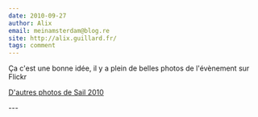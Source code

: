 ```yaml
---
date: 2010-09-27
author: Alix
email: meinamsterdam@blog.re
site: http://alix.guillard.fr/
tags: comment
---
```

<p>
Ça c'est une bonne idée, il y a plein de belles photos de l'évènement sur Flickr
</p>
<!-- <p><a href="/photos/visbeek/4930416826/" title="Sunset at Sail Amsterdam by B?n"><img src="http://farm5.static.flickr.com/4073/4930416826_9167892302_m.jpg" width="240" height="180" alt="Sunset at Sail Amsterdam by B?n"  class="pc_img" border="0" /></p>
<p><a href="/photos/visbeek/4926946721/" title="Maritime manifestation at the Indonesian Dewaruci Tall ship by B?n"><img src="http://farm5.static.flickr.com/4139/4926946721_6cc31d4bdc_m.jpg" width="240" height="180" alt="Maritime manifestation at the Indonesian Dewaruci Tall ship by B?n"  class="pc_img" border="0" /></p>
<p><a href="/photos/visbeek/4915945632/" title="SAIL AMSTERDAM by B?n"><img src="http://farm5.static.flickr.com/4118/4915945632_efdecc0697_m.jpg" width="240" height="111" alt="SAIL AMSTERDAM by B?n"  class="pc_img" border="0" /></p>
<p><a href="/photos/visbeek/4913538246/" title="A legend of the god of the sea by B?n"><img src="http://farm5.static.flickr.com/4093/4913538246_bcd8fa170e_m.jpg" width="240" height="240" alt="A legend of the god of the sea by B?n"  class="pc_img" border="0" /></p>
<p><a href="/photos/visbeek/4921081493/" title="Sailor of the Dewaruci tall ship by B?n"><img src="http://farm5.static.flickr.com/4120/4921081493_d08ca2ccc4_m.jpg" width="240" height="240" alt="Sailor of the Dewaruci tall ship by B?n"  class="pc_img" border="0" /></p>
<p><a href="/photos/22746515@N02/4909665345/" title="Sail 2010 (Frontpage) by Bert K"><img src="http://farm5.static.flickr.com/4100/4909665345_eb0549600f_m.jpg" width="240" height="161" alt="Sail 2010 (Frontpage) by Bert K"  class="pc_img" border="0" /></p>
<p><a href="/photos/ersama/2856324795/" title="De Amsterdam by Sandra Bögels Fotografie"><img src="http://farm4.static.flickr.com/3226/2856324795_1dd2f77439_m.jpg" width="199" height="240" alt="De Amsterdam by Sandra Bögels Fotografie"  class="pc_img" border="0" /></p>
<p><a href="/photos/kloosterven/4907631403/" title="Sail 2010 by gerrit de boorder"><img src="http://farm5.static.flickr.com/4078/4907631403_889820085c_m.jpg" width="240" height="240" alt="Sail 2010 by gerrit de boorder"  class="pc_img" border="0" /></p>
<p><a href="/photos/35110249@N05/4907646843/" title="Amerigo Vespucci during the Parade of Sail Amsterdam 2010 by Foto Martien"><img src="http://farm5.static.flickr.com/4080/4907646843_9bc9390f29_m.jpg" width="240" height="160" alt="Amerigo Vespucci during the Parade of Sail Amsterdam 2010 by Foto Martien"  class="pc_img" border="0" /></p>
<p><a href="/photos/kloosterven/4928255617/" title="thanks and CU by gerrit de boorder"><img src="http://farm5.static.flickr.com/4100/4928255617_deee1973f9_m.jpg" width="240" height="240" alt="thanks and CU by gerrit de boorder"  class="pc_img" border="0" /></p>
<p><a href="/photos/kloosterven/4919128401/" title="Ghostship by gerrit de boorder"><img src="http://farm5.static.flickr.com/4097/4919128401_7197bb6116_m.jpg" width="240" height="240" alt="Ghostship by gerrit de boorder"  class="pc_img" border="0" /></p>
<p><a href="/photos/larsvandegoor/4921399268/" title="The Götheborg ashore, Sail in Amsterdam 2010 by Lars Van De Goor"><img src="http://farm5.static.flickr.com/4095/4921399268_fcc3aaea25_m.jpg" width="160" height="240" alt="The Götheborg ashore, Sail in Amsterdam 2010 by Lars Van De Goor"  class="pc_img" border="0" /></p>
<p><a href="/photos/kloosterven/4776814480/" title="frigate shtandart by gerrit de boorder"><img src="http://farm5.static.flickr.com/4117/4776814480_f4427c1673_m.jpg" width="240" height="240" alt="frigate shtandart by gerrit de boorder"  class="pc_img" border="0" /></p>
<p><a href="/photos/44764810@N04/4912765266/" title="Amsterdam Sail 2010 by HJBH still catching up..."><img src="http://farm5.static.flickr.com/4115/4912765266_9845056340_m.jpg" width="173" height="240" alt="Amsterdam Sail 2010 by HJBH still catching up..."  class="pc_img" border="0" /></p>
<p><a href="/photos/kloosterven/4912444898/" title="dancing on a thin line by gerrit de boorder"><img src="http://farm5.static.flickr.com/4073/4912444898_6c76ebe557_m.jpg" width="240" height="240" alt="dancing on a thin line by gerrit de boorder"  class="pc_img" border="0" /></p>
<p><a href="/photos/maarten1969/4910123518/" title="Crew tall ship &quot;KRI Dewaruci&quot; - Indonesia by Pjotre7"><img src="http://farm5.static.flickr.com/4135/4910123518_9157d08aa5_m.jpg" width="240" height="200" alt="Crew tall ship &quot;KRI Dewaruci&quot; - Indonesia by Pjotre7"  class="pc_img" border="0" /></p>
<p><a href="/photos/35110249@N05/4916692302/" title="Sail-in of &quot;Sail Amsterdam 2010&quot; by Foto Martien"><img src="http://farm5.static.flickr.com/4135/4916692302_d2a0264b44_m.jpg" width="240" height="160" alt="Sail-in of &quot;Sail Amsterdam 2010&quot; by Foto Martien"  class="pc_img" border="0" /></p>
<p><a href="/photos/kloosterven/4909714922/" title="a lot of sail by gerrit de boorder"><img src="http://farm5.static.flickr.com/4143/4909714922_43a9ce6937_m.jpg" width="240" height="240" alt="a lot of sail by gerrit de boorder"  class="pc_img" border="0" /></p>
<p><a href="/photos/kloosterven/4912804784/" title="Frigate Shtandart by gerrit de boorder"><img src="http://farm5.static.flickr.com/4123/4912804784_6bfd289c79_m.jpg" width="240" height="240" alt="Frigate Shtandart by gerrit de boorder"  class="pc_img" border="0" /></p>
<p><a href="/photos/larsvandegoor/4920514069/" title="Sail Out Sedov by Lars Van De Goor"><img src="http://farm5.static.flickr.com/4078/4920514069_3503517ec5_m.jpg" width="240" height="160" alt="Sail Out Sedov by Lars Van De Goor"  class="pc_img" border="0" /></p>
<p><a href="/photos/larsvandegoor/4912823732/" title="The Götheborg, Sail in Amsterdam 2010 by Lars Van De Goor"><img src="http://farm5.static.flickr.com/4123/4912823732_58043abe54_m.jpg" width="240" height="160" alt="The Götheborg, Sail in Amsterdam 2010 by Lars Van De Goor"  class="pc_img" border="0" /></p>
<p><a href="/photos/larsvandegoor/4923248198/" title="Amerigo Vespucci by Lars Van De Goor"><img src="http://farm5.static.flickr.com/4098/4923248198_46a43365cb_m.jpg" width="240" height="160" alt="Amerigo Vespucci by Lars Van De Goor"  class="pc_img" border="0" /></p>
<p><a href="/photos/leuni/4915507396/" title="wajang wong by leuntje (on tour)"><img src="http://farm5.static.flickr.com/4101/4915507396_8efd8b92b2_m.jpg" width="209" height="240" alt="wajang wong by leuntje (on tour)"  class="pc_img" border="0" /></p>
<p><a href="/photos/37868176@N08/4991060430/" title="A strong connection by sasja milenkovic"><img src="http://farm5.static.flickr.com/4090/4991060430_eaa7fb07a9_m.jpg" width="156" height="240" alt="A strong connection by sasja milenkovic"  class="pc_img" border="0" /></p>
<p><a href="/photos/kloosterven/4918492691/" title="santa maria manuella by gerrit de boorder"><img src="http://farm5.static.flickr.com/4118/4918492691_6a0df9ee71_m.jpg" width="240" height="240" alt="santa maria manuella by gerrit de boorder"  class="pc_img" border="0" /></p>
<p><a href="/photos/leuni/4910838934/" title="dancing on the ceiling.. by leuntje (on tour)"><img src="http://farm5.static.flickr.com/4142/4910838934_914a2bce1c_m.jpg" width="138" height="240" alt="dancing on the ceiling.. by leuntje (on tour)"  class="pc_img" border="0" /></p>
<p><a href="/photos/christopheperrin/4915792287/" title="Sunset @ Sail2010 by sublyro"><img src="http://farm5.static.flickr.com/4117/4915792287_be923f502d_m.jpg" width="160" height="240" alt="Sunset @ Sail2010 by sublyro"  class="pc_img" border="0" /></p>
<p><a href="/photos/larsvandegoor/4915142355/" title="Goooooooood morning Sail by Lars Van De Goor"><img src="http://farm5.static.flickr.com/4096/4915142355_300fddff3e_m.jpg" width="240" height="160" alt="Goooooooood morning Sail by Lars Van De Goor"  class="pc_img" border="0" /></p>
<p><a href="/photos/12529909@N06/4910506279/" title="Kruzenshtern / ??????????? by Bram Meijer"><img src="http://farm5.static.flickr.com/4119/4910506279_d178db4202_m.jpg" width="240" height="180" alt="Kruzenshtern / ??????????? by Bram Meijer"  class="pc_img" border="0" /></p>
<p><a href="/photos/22079885@N02/4936031836/" title="2-Masted Schooner Stortemelk by g_heyde"><img src="http://farm5.static.flickr.com/4093/4936031836_3fdd0b0ee3_m.jpg" width="240" height="160" alt="2-Masted Schooner Stortemelk by g_heyde"  class="pc_img" border="0" /></p>
<p><a href="/photos/kloosterven/4910823976/" title="royalty on board by gerrit de boorder"><img src="http://farm5.static.flickr.com/4143/4910823976_cc2b12579e_m.jpg" width="240" height="160" alt="royalty on board by gerrit de boorder"  class="pc_img" border="0" /></p>
<p><a href="/photos/berta_/4910885738/" title="Russian Sailor ... by Berta..."><img src="http://farm5.static.flickr.com/4095/4910885738_dde1d918b3_m.jpg" width="240" height="240" alt="Russian Sailor ... by Berta..."  class="pc_img" border="0" /></p>
<p><a href="/photos/8418721@N03/4914046251/" title="Dewaruci by Vineyards"><img src="http://farm5.static.flickr.com/4094/4914046251_2f5f7c1438_m.jpg" width="180" height="240" alt="Dewaruci by Vineyards"  class="pc_img" border="0" /></p>
<p><a href="/photos/aureliozen/4919136747/" title="Sail (6) - Parade (UF77) by AurelioZen"><img src="http://farm5.static.flickr.com/4120/4919136747_9682bca062_m.jpg" width="240" height="179" alt="Sail (6) - Parade (UF77) by AurelioZen"  class="pc_img" border="0" /></p>
<p><a href="/photos/larsvandegoor/4912861506/" title="Sail &amp; Clouds by Lars Van De Goor"><img src="http://farm5.static.flickr.com/4115/4912861506_14159bca12_m.jpg" width="240" height="160" alt="Sail &amp; Clouds by Lars Van De Goor"  class="pc_img" border="0" /></p>
<p><a href="/photos/sunflowerans/4932101014/" title="In the evening by Sunflower(back from Italy)"><img src="http://farm5.static.flickr.com/4122/4932101014_5f71363835_m.jpg" width="133" height="240" alt="In the evening by Sunflower(back from Italy)"  class="pc_img" border="0" /></p>
<p><a href="/photos/larsvandegoor/4925803001/" title="Kruzenshtern by Lars Van De Goor"><img src="http://farm5.static.flickr.com/4096/4925803001_35c4860b87_m.jpg" width="240" height="160" alt="Kruzenshtern by Lars Van De Goor"  class="pc_img" border="0" /></p>
<p><a href="/photos/leuni/4920787732/" title="the party's over now.. by leuntje (on tour)"><img src="http://farm5.static.flickr.com/4074/4920787732_468d2ccc5f_m.jpg" width="240" height="128" alt="the party's over now.. by leuntje (on tour)"  class="pc_img" border="0" /></p>
<p><a href="/photos/berta_/4915697756/" title="DrummerBoy ... by Berta..."><img src="http://farm5.static.flickr.com/4097/4915697756_b135a17e5b_m.jpg" width="240" height="240" alt="DrummerBoy ... by Berta..."  class="pc_img" border="0" /></p>
<p><a href="/photos/queencashmere/4950684246/" title="knot by queencashmere"><img src="http://farm5.static.flickr.com/4111/4950684246_6ac79d8fa0_m.jpg" width="240" height="194" alt="knot by queencashmere"  class="pc_img" border="0" /></p>
<p><a href="/photos/heavenuphere/4926837833/" title="sail amsterdam 2010 by heavenuphere"><img src="http://farm5.static.flickr.com/4138/4926837833_b88d226b55_m.jpg" width="160" height="240" alt="sail amsterdam 2010 by heavenuphere"  class="pc_img" border="0" /></p>
<p><a href="/photos/leuni/4923285344/" title="passing Corus by leuntje (on tour)"><img src="http://farm5.static.flickr.com/4098/4923285344_754c314d95_m.jpg" width="240" height="149" alt="passing Corus by leuntje (on tour)"  class="pc_img" border="0" /></p>
<p><a href="/photos/connywischhusen/4937124003/" title="comming home by connywischhusen"><img src="http://farm5.static.flickr.com/4078/4937124003_b048ab9244_m.jpg" width="240" height="240" alt="comming home by connywischhusen"  class="pc_img" border="0" /></p>
<p><a href="/photos/roevin/4913136778/" title="Sail Sunset by roevin"><img src="http://farm5.static.flickr.com/4081/4913136778_8dddce2937_m.jpg" width="240" height="159" alt="Sail Sunset by roevin"  class="pc_img" border="0" /></p>
<p><a href="/photos/rterborg/4950957970/" title="Im on a boat! by RichardTerborg"><img src="http://farm5.static.flickr.com/4104/4950957970_65551e0615_m.jpg" width="240" height="160" alt="Im on a boat! by RichardTerborg"  class="pc_img" border="0" /></p>
<p><a href="/photos/larsvandegoor/4912349641/" title="detail Amerigo Vespucci by Lars Van De Goor"><img src="http://farm5.static.flickr.com/4080/4912349641_a53d59e952_m.jpg" width="160" height="240" alt="detail Amerigo Vespucci by Lars Van De Goor"  class="pc_img" border="0" /></p>
<p><a href="/photos/heavenuphere/4931772060/" title="sail amsterdam 2010 by heavenuphere"><img src="http://farm5.static.flickr.com/4102/4931772060_14f3503f3e_m.jpg" width="240" height="160" alt="sail amsterdam 2010 by heavenuphere"  class="pc_img" border="0" /></p>
<p><a href="/photos/larsvandegoor/4922363169/" title="Sail Night by Lars Van De Goor"><img src="http://farm5.static.flickr.com/4120/4922363169_d2a00d877f_m.jpg" width="240" height="135" alt="Sail Night by Lars Van De Goor"  class="pc_img" border="0" /></p>
<p><a href="/photos/47533844@N07/4908017756/" title="luchtfoto_web by Stichting SAIL"><img src="http://farm5.static.flickr.com/4117/4908017756_acb45046a8_m.jpg" width="240" height="160" alt="luchtfoto_web by Stichting SAIL"  class="pc_img" border="0" /></p>
<p><a href="/photos/leuni/4913018035/" title="I am sailing.. by leuntje (on tour)"><img src="http://farm5.static.flickr.com/4143/4913018035_3e64832aff_m.jpg" width="240" height="240" alt="I am sailing.. by leuntje (on tour)"  class="pc_img" border="0" /></p>
<p><a href="/photos/edwindejongh/4908231909/" title="Sail 2010 by edwindejongh"><img src="http://farm5.static.flickr.com/4075/4908231909_3406392e4c_m.jpg" width="240" height="238" alt="Sail 2010 by edwindejongh"  class="pc_img" border="0" /></p>
<p><a href="/photos/leuni/4925828124/" title="passing Corus (2) by leuntje (on tour)"><img src="http://farm5.static.flickr.com/4074/4925828124_a9292f0298_m.jpg" width="240" height="175" alt="passing Corus (2) by leuntje (on tour)"  class="pc_img" border="0" /></p>
<p><a href="/photos/leuni/4908092166/" title="Stad Amsterdam by leuntje (on tour)"><img src="http://farm5.static.flickr.com/4099/4908092166_56517bc803_m.jpg" width="165" height="240" alt="Stad Amsterdam by leuntje (on tour)"  class="pc_img" border="0" /></p>
<p><a href="/photos/berta_/4909994822/" title="&quot; Götheborg&quot; ... by Berta..."><img src="http://farm5.static.flickr.com/4076/4909994822_17d9fa661c_m.jpg" width="240" height="240" alt="&quot; Götheborg&quot; ... by Berta..."  class="pc_img" border="0" /></p>
<p><a href="/photos/rterborg/4925585883/" title="Sail by RichardTerborg"><img src="http://farm5.static.flickr.com/4094/4925585883_5c9904fb47_m.jpg" width="160" height="240" alt="Sail by RichardTerborg"  class="pc_img" border="0" /></p>
<p><a href="/photos/edwindejongh/4914203224/" title="Sails, masts and flags by edwindejongh"><img src="http://farm5.static.flickr.com/4140/4914203224_14d5e8c1e3_m.jpg" width="207" height="240" alt="Sails, masts and flags by edwindejongh"  class="pc_img" border="0" /></p>
<p> -->
<a href="http://www.flickr.com/search/?q=sail2010&l=cc&ss=0&ct=0&mt=all&w=all&adv=1">D'autres photos de Sail 2010</a></p>
---